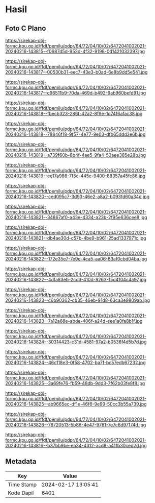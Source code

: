 # Hasil

## Foto C Plano

https://sirekap-obj-formc.kpu.go.id/ffdf/pemilu/pdpr/64/72/04/10/02/6472041002021-20240216-143815--f0687d5d-953d-4f32-9198-0d1421032397.jpg

https://sirekap-obj-formc.kpu.go.id/ffdf/pemilu/pdpr/64/72/04/10/02/6472041002021-20240216-143817--00530b31-eec7-43e3-b0ad-6e8b9dd5e541.jpg

https://sirekap-obj-formc.kpu.go.id/ffdf/pemilu/pdpr/64/72/04/10/02/6472041002021-20240216-143817--c96511b9-70da-469d-b492-9ab960befd91.jpg

https://sirekap-obj-formc.kpu.go.id/ffdf/pemilu/pdpr/64/72/04/10/02/6472041002021-20240216-143818--fbecb323-286f-42a2-8f9e-1d74f6afac38.jpg

https://sirekap-obj-formc.kpu.go.id/ffdf/pemilu/pdpr/64/72/04/10/02/6472041002021-20240216-143818--78846f18-9f57-4e77-9e03-dfb65ddd2e6b.jpg

https://sirekap-obj-formc.kpu.go.id/ffdf/pemilu/pdpr/64/72/04/10/02/6472041002021-20240216-143819--a739f60b-8b4f-4ae5-9fa4-53aee385e28b.jpg

https://sirekap-obj-formc.kpu.go.id/ffdf/pemilu/pdpr/64/72/04/10/02/6472041002021-20240216-143819--ee17a986-7f5c-445c-9400-88357a45fc86.jpg

https://sirekap-obj-formc.kpu.go.id/ffdf/pemilu/pdpr/64/72/04/10/02/6472041002021-20240216-143820--ced095c7-3d93-46e2-a8a2-b093fd60a34d.jpg

https://sirekap-obj-formc.kpu.go.id/ffdf/pemilu/pdpr/64/72/04/10/02/6472041002021-20240216-143821--34867af0-a43e-4334-a23b-2f95e636cee8.jpg

https://sirekap-obj-formc.kpu.go.id/ffdf/pemilu/pdpr/64/72/04/10/02/6472041002021-20240216-143821--db4ae30d-c57b-4be9-b961-25ad1337971c.jpg

https://sirekap-obj-formc.kpu.go.id/ffdf/pemilu/pdpr/64/72/04/10/02/6472041002021-20240216-143822--172e35e7-7e9e-4ca5-aa06-83af0cbd04ba.jpg

https://sirekap-obj-formc.kpu.go.id/ffdf/pemilu/pdpr/64/72/04/10/02/6472041002021-20240216-143822--4dfa83eb-2cd3-410d-9263-15d4104c4a97.jpg

https://sirekap-obj-formc.kpu.go.id/ffdf/pemilu/pdpr/64/72/04/10/02/6472041002021-20240216-143823--c6b90362-cb35-46eb-91d8-63ca3e9809ab.jpg

https://sirekap-obj-formc.kpu.go.id/ffdf/pemilu/pdpr/64/72/04/10/02/6472041002021-20240216-143823--7a12a68e-abde-406f-a24d-eee1a0fa8b1f.jpg

https://sirekap-obj-formc.kpu.go.id/ffdf/pemilu/pdpr/64/72/04/10/02/6472041002021-20240216-143824--30314423-c31d-4581-97a2-b0536f4d5b7d.jpg

https://sirekap-obj-formc.kpu.go.id/ffdf/pemilu/pdpr/64/72/04/10/02/6472041002021-20240216-143824--46c118e3-0f58-4702-ba7f-bc57edb67232.jpg

https://sirekap-obj-formc.kpu.go.id/ffdf/pemilu/pdpr/64/72/04/10/02/6472041002021-20240216-143825--3a69fe76-fb59-48db-9dd3-7f62b03fe8f8.jpg

https://sirekap-obj-formc.kpu.go.id/ffdf/pemilu/pdpr/64/72/04/10/02/6472041002021-20240216-143825--ab9665ec-df1e-46f6-9e99-50cc3b55a739.jpg

https://sirekap-obj-formc.kpu.go.id/ffdf/pemilu/pdpr/64/72/04/10/02/6472041002021-20240216-143826--76720513-5b86-4e47-9761-7e7c6d97174d.jpg

https://sirekap-obj-formc.kpu.go.id/ffdf/pemilu/pdpr/64/72/04/10/02/6472041002021-20240216-143816--b37bb9be-ea34-4312-acd8-a411b30ced2d.jpg


## Metadata

| Key        | Value               |
| ---------- | ------------------- |
| Time Stamp | 2024-02-17 13:05:41 |
| Kode Dapil | 6401                |



